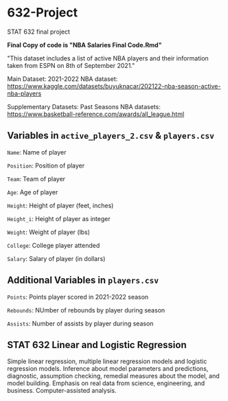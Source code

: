 # 632-Project
STAT 632 final project

**Final Copy of code is "NBA Salaries Final Code.Rmd"**

"This dataset includes a list of active NBA players and their information taken from ESPN on 8th of September 2021."

Main Dataset: 2021-2022 NBA dataset: https://www.kaggle.com/datasets/buyuknacar/202122-nba-season-active-nba-players

Supplementary Datasets: Past Seasons NBA datasets: https://www.basketball-reference.com/awards/all_league.html

## Variables in `active_players_2.csv` & `players.csv`

`Name`: Name of player

`Position`: Position of player

`Team`: Team of player

`Age`: Age of player

`Height`: Height of player (feet, inches)

`Height_i`: Height of player as integer

`Weight`: Weight of player (lbs)

`College`: College player attended

`Salary`: Salary of player (in dollars)

## Additional Variables in `players.csv`

`Points`: Points player scored in 2021-2022 season

`Rebounds`: NUmber of rebounds by player during season

`Assists`: Number of assists by player during season

## STAT 632 Linear and Logistic Regression

Simple linear regression, multiple linear regression models and logistic regression models.  Inference about model parameters and predictions, diagnostic, assumption checking, remedial measures about the model, and model building.  Emphasis on real data from science, engineering, and business. Computer-assisted analysis.
